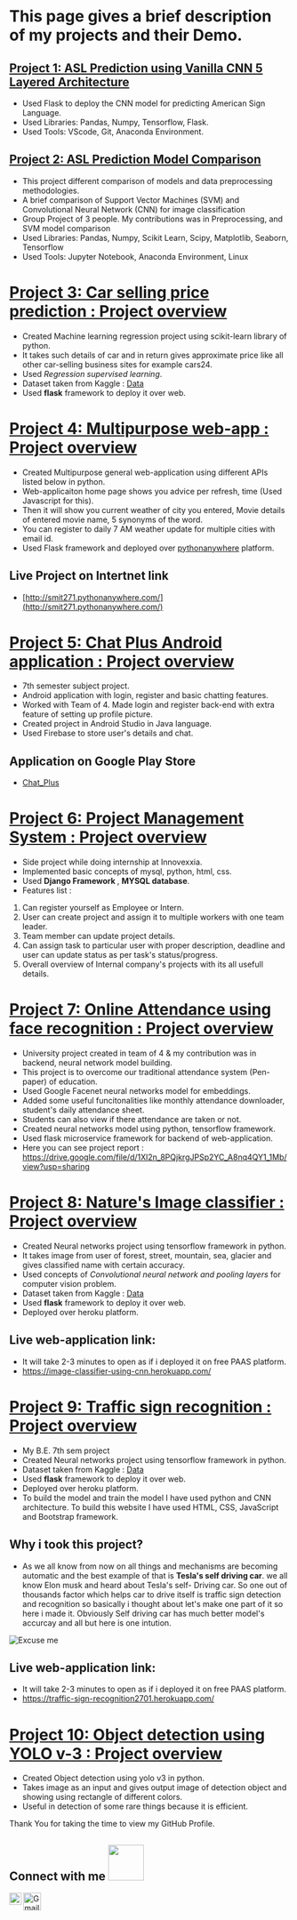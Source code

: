 # This page gives a brief description of my projects and their Demo.

## [Project 1: ASL Prediction using Vanilla CNN 5 Layered Architecture](https://github.com/vimaleshraja/flask_ASL)
- Used Flask to deploy the CNN model for predicting American Sign Language.
- Used Libraries: Pandas, Numpy, Tensorflow, Flask.
- Used Tools: VScode, Git, Anaconda Environment.

## [Project 2: ASL Prediction Model Comparison](https://github.com/vimaleshraja/ASL_Model_Selection)
- This project different comparison of models and data preprocessing methodologies.
- A brief comparison of Support Vector Machines (SVM) and Convolutional Neural Network (CNN) for image classification
- Group Project of 3 people. My contributions was in Preprocessing, and SVM model comparison 
- Used Libraries: Pandas, Numpy, Scikit Learn, Scipy, Matplotlib, Seaborn, Tensorflow
- Used Tools: Jupyter Notebook, Anaconda Environment, Linux

# [Project 3: Car selling price prediction : Project overview](https://github.com/Smit271/Car-selling-price-prediction)
- Created Machine learning regression project using scikit-learn library of python.
- It takes such details of car and in return gives approximate price like all other car-selling business sites for example cars24.
- Used <i>Regression supervised learning</i>.
- Dataset taken from Kaggle : [Data](https://github.com/Smit271/Car-selling-price-prediction/blob/main/data/Car_details_v3.csv)
- Used <b>flask</b> framework to deploy it over web.

# [Project 4: Multipurpose web-app : Project overview](https://github.com/Smit271/Multipurpose-web-app-using-flask)
- Created Multipurpose general web-application using different APIs listed below in python.
- Web-applicaiton home page shows you advice per refresh, time (Used Javascript for this).
- Then it will show you current weather of city you entered, Movie details of entered movie name, 5 synonyms of the word.
- You can register to daily 7 AM weather update for multiple cities with email id.
- Used Flask framework and deployed over [pythonanywhere](https://www.pythonanywhere.com/) platform.
## Live Project on Intertnet link
- [http://smit271.pythonanywhere.com/](http://smit271.pythonanywhere.com/)


# [Project 5: Chat Plus Android application : Project overview](https://github.com/Smit271/Chat_plus)
- 7th semester subject project.
- Android application with login, register and basic chatting features.
- Worked with Team of 4. Made login and register back-end with extra feature of setting up profile picture.
- Created project in Android Studio in Java language.
- Used Firebase to store user's details and chat.
## Application on Google Play Store
- [Chat_Plus](https://play.google.com/store/apps/details?id=com.chatplus.login_register)


# [Project 6: Project Management System : Project overview](https://github.com/Smit271/projects-management-system)
- Side project while doing internship at Innovexxia.
- Implemented basic concepts of mysql, python, html, css.
- Used <b>Django Framework </b>, <b>MYSQL database</b>.
- Features list :
1. Can register yourself as Employee or Intern.
2. User can create project and assign it to multiple workers with one team leader.
3. Team member can update project details.
4. Can assign task to particular user with proper description, deadline and user can update status as per task's status/progress.
5. Overall overview of Internal company's projects with its all usefull details.


# [Project 7: Online Attendance using face recognition : Project overview](https://github.com/Smit271/Online-Attendance-Using_Face-Recognition)
- University project created in team of 4 & my contribution was in backend, neural network model building.
- This project is to overcome our traditional attendance system (Pen-paper) of education.
- Used Google Facenet neural networks model for embeddings.
- Added some useful funcitonalities like monthly attendance downloader, student's daily attendance sheet.
- Students can also view if there attendance are taken or not.
- Created neural networks model using python, tensorflow framework.
- Used flask microservice framework for backend of web-application.
- Here you can see project report : https://drive.google.com/file/d/1Xl2n_8PQjkrgJPSp2YC_A8nq4QY1_1Mb/view?usp=sharing

# [Project 8: Nature's Image classifier : Project overview](https://github.com/Smit271/Image-classifier-using-cnn)
- Created Neural networks project using tensorflow framework in python.
- It takes image from user of forest, street, mountain, sea, glacier and gives classified name with certain accuracy.
- Used concepts of <i>Convolutional neural network and pooling layers</i> for computer vision problem. 
- Dataset taken from Kaggle : [Data](https://www.kaggle.com/puneet6060/intel-image-classification)
- Used <b>flask</b> framework to deploy it over web.
- Deployed over heroku platform.

## Live web-application link:
- It will take 2-3 minutes to open as if i deployed it on free PAAS platform.
- https://image-classifier-using-cnn.herokuapp.com/

# [Project 9: Traffic sign recognition : Project overview](https://github.com/Smit271/Traffic-Sign-Recognition)
- My B.E. 7th sem project 
- Created Neural networks project using tensorflow framework in python.
- Dataset taken from Kaggle : [Data](https://www.kaggle.com/meowmeowmeowmeowmeow/gtsrb-german-traffic-sign)
- Used <b>flask</b> framework to deploy it over web.
- Deployed over heroku platform.
- To build the model and train the model I have used python and CNN architecture. To build this website I have used HTML, CSS, JavaScript and Bootstrap framework.


## Why i took this project?
- As we all know from now on all things and mechanisms are becoming automatic and the best example of that is <b>Tesla's self driving car</b>. we all know Elon musk and heard about Tesla's self- Driving car. So one out of thousands factor which helps car to drive itself is traffic sign detection and recognition so basically i thought about let's make one part of it so here i made it. Obviously Self driving car has much better model's accurcay and all but here is one intution.
<img src = "https://pyimagesearch.com/wp-content/uploads/2019/11/traffic_sign_classification_phases.jpg" alt = "Excuse me">

## Live web-application link:
- It will take 2-3 minutes to open as if i deployed it on free PAAS platform.
- https://traffic-sign-recognition2701.herokuapp.com/

# [Project 10: Object detection using YOLO v-3 : Project overview](https://github.com/Smit271/YOLO-v3)
- Created Object detection using yolo v3 in python.
- Takes image as an input and gives output image of detection object and showing using rectangle of different colors.
- Useful in detection of some rare things because it is efficient.



<div size='26px'> Thank You for taking the time to view my GitHub Profile.
<h2> Connect with me <img src='https://raw.githubusercontent.com/ShahriarShafin/ShahriarShafin/main/Assets/handshake.gif' width="64px"> </h2>
<a href = 'https://www.linkedin.com/in/vimaleshrajakarupiah/'> <img width = '22px' align= 'left' src="https://raw.githubusercontent.com/rahulbanerjee26/githubAboutMeGenerator/main/icons/linked-in-alt.svg"/></a> 
<a href="mailto:vkarupia@mtu.edu"><img src="https://www.gstatic.com/images/icons/material/product/2x/gmail_64dp.png" alt="Gmail" width="32px" height="32px"></a>

